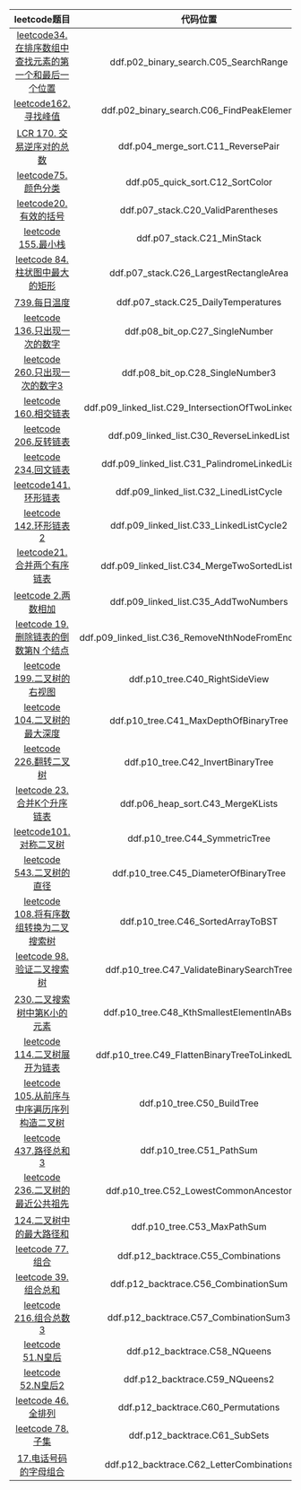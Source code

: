 |                                                                    leetcode题目                                                                     |                          代码位置              |
|:-------------------------------------------------------------------------------------------------------------------------------------------------:|:------------------------------------------:|
| <a href="https://leetcode.cn/problems/find-first-and-last-position-of-element-in-sorted-array/description/">leetcode34. 在排序数组中查找元素的第一个和最后一个位置</a> |         ddf.p02_binary_search.C05_SearchRange |
|                            <a href="https://leetcode.cn/problems/find-peak-element/description/">leetcode162. 寻找峰值</a>                            |       ddf.p02_binary_search.C06_FindPeakElement |
|                     <a href="https://leetcode.cn/problems/shu-zu-zhong-de-ni-xu-dui-lcof/description/">LCR 170. 交易逆序对的总数</a>                      |           ddf.p04_merge_sort.C11_ReversePair |
|                                <a href="https://leetcode.cn/problems/sort-colors/description/">leetcode75.颜色分类</a>                                |            ddf.p05_quick_sort.C12_SortColor |
|                                  <a href="https://leetcode.cn/problems/valid-parentheses">leetcode20. 有效的括号</a>                                   |           ddf.p07_stack.C20_ValidParentheses |
|                                       <a href="https://leetcode.cn/problems/min-stack">leetcode 155.最小栈</a>                                       |               ddf.p07_stack.C21_MinStack   |
|                    <a href="https://leetcode.cn/problems/largest-rectangle-in-histogram/description">leetcode 84.柱状图中最大的矩形</a>                    |         ddf.p07_stack.C26_LargestRectangleArea |
|                           <a href="https://leetcode.cn/problems/daily-temperatures/description>leetcode"> 739.每日温度</a>                            |          ddf.p07_stack.C25_DailyTemperatures |
|                                  <a href="https://leetcode.cn/problems/single-number/">leetcode 136.只出现一次的数字</a>                                  |            ddf.p08_bit_op.C27_SingleNumber |
|                         <a href="https://leetcode.cn/problems/single-number-iii/description/">leetcode 260.只出现一次的数字3</a>                          |            ddf.p08_bit_op.C28_SingleNumber3 |
|                     <a href="https://leetcode.cn/problems/intersection-of-two-linked-lists/description">leetcode 160.相交链表</a>                     |  ddf.p09_linked_list.C29_IntersectionOfTwoLinkedLists |
|                           <a href="https://leetcode.cn/problems/reverse-linked-list/description/">leetcode 206.反转链表</a>                           |       ddf.p09_linked_list.C30_ReverseLinkedList |
|                           <a href="https://leetcode.cn/problems/palindrome-linked-list/description">leetcode 234.回文链表</a>                           |ddf.p09_linked_list.C31_PalindromeLinkedList|
|                           <a href="https://leetcode.cn/problems/linked-list-cycle/description/">leetcode141.环形链表</a>                           |ddf.p09_linked_list.C32_LinedListCycle|
|                           <a href="https://leetcode.cn/problems/linked-list-cycle-ii/description">leetcode 142.环形链表2</a>                           |ddf.p09_linked_list.C33_LinkedListCycle2|
|                           <a href="https://leetcode.cn/problems/merge-two-sorted-lists/">leetcode21.合并两个有序链表</a>                           |ddf.p09_linked_list.C34_MergeTwoSortedLists|
|                           <a href="https://leetcode.cn/problems/add-two-numbers">leetcode 2.两数相加</a>                           |ddf.p09_linked_list.C35_AddTwoNumbers|
|                           <a href="https://leetcode.cn/problems/remove-nth-node-from-end-of-list">leetcode 19.删除链表的倒数第N 个结点</a>                           |ddf.p09_linked_list.C36_RemoveNthNodeFromEndOfList|
|                           <a href="https://leetcode.cn/problems/binary-tree-right-side-view/">leetcode 199.二叉树的右视图</a>                           |ddf.p10_tree.C40_RightSideView|
|                           <a href="https://leetcode.cn/problems/maximum-depth-of-binary-tree">leetcode 104.二叉树的最大深度</a>                           |ddf.p10_tree.C41_MaxDepthOfBinaryTree|
|                           <a href="https://leetcode.cn/problems/invert-binary-tree">leetcode 226.翻转二叉树</a>                           |ddf.p10_tree.C42_InvertBinaryTree|
|                           <a href="https://leetcode.cn/problems/merge-k-sorted-lists/description">leetcode 23.合并K个升序链表</a>                           |ddf.p06_heap_sort.C43_MergeKLists|
|                           <a href="https://leetcode.cn/problems/symmetric-tree/description">leetcode101.对称二叉树</a>                           |ddf.p10_tree.C44_SymmetricTree|
|                           <a href="https://leetcode.cn/problems/diameter-of-binary-tree">leetcode 543.二叉树的直径</a>                           |ddf.p10_tree.C45_DiameterOfBinaryTree|
|                           <a href="https://leetcode.cn/problems/convert-sorted-array-to-binary-search-tree">leetcode 108.将有序数组转换为二叉搜索树</a>                           |ddf.p10_tree.C46_SortedArrayToBST|
|                           <a href="https://leetcode.cn/problems/validate-binary-search-tree">leetcode 98.验证二叉搜索树</a>                           |ddf.p10_tree.C47_ValidateBinarySearchTree|
|                           <a href="https://leetcode.cn/problems/kth-smallest-element-in-a-bst">230.二叉搜索树中第K小的元素</a>                           |ddf.p10_tree.C48_KthSmallestElementInABst|
|                           <a href="https://leetcode.cn/problems/flatten-binary-tree-to-linked-list">leetcode 114.二叉树展开为链表</a>                           |ddf.p10_tree.C49_FlattenBinaryTreeToLinkedList|
|                           <a href="https://leetcode.cn/problems/construct-binary-tree-from-preorder-and-inorder-traversal">leetcode 105.从前序与中序遍历序列构造二叉树</a>                           |ddf.p10_tree.C50_BuildTree|
|                           <a href="https://leetcode.cn/problems/path-sum-iii/description">leetcode 437.路径总和3</a>                           |ddf.p10_tree.C51_PathSum|
|                           <a href="https://leetcode.cn/problems/lowest-common-ancestor-of-a-binary-tree">leetcode 236.二叉树的最近公共祖先</a>                           |ddf.p10_tree.C52_LowestCommonAncestor|
|                           <a href="https://leetcode.cn/problems/binary-tree-maximum-path-sum">124.二叉树中的最大路径和</a>                           |ddf.p10_tree.C53_MaxPathSum|
|                           <a href="https://leetcode.cn/problems/combinations">leetcode 77.组合</a>                           |ddf.p12_backtrace.C55_Combinations|
|                           <a href="https://leetcode.cn/problems/combination-sum">leetcode 39.组合总和</a>                           |ddf.p12_backtrace.C56_CombinationSum|
|                           <a href="https://leetcode.cn/problems/combination-sum-iii">leetcode 216.组合总数3</a>                           |ddf.p12_backtrace.C57_CombinationSum3|
|                           <a href="https://leetcode.cn/problems/n-queens">leetcode 51.N皇后</a>                           |ddf.p12_backtrace.C58_NQueens|
|                           <a href="https://leetcode.cn/problems/n-queens-ii">leetcode 52.N皇后2</a>                           |ddf.p12_backtrace.C59_NQueens2|
|                           <a href="https://leetcode.cn/problems/permutations">leetcode 46.全排列</a>                           |ddf.p12_backtrace.C60_Permutations|
|                           <a href="https://leetcode.cn/problems/subsets">leetcode 78.子集</a>                           |ddf.p12_backtrace.C61_SubSets|
|                           <a href="https://leetcode.cn/problems/letter-combinations-of-a-phone-number">17.电话号码的字母组合</a>                           |ddf.p12_backtrace.C62_LetterCombinations|





